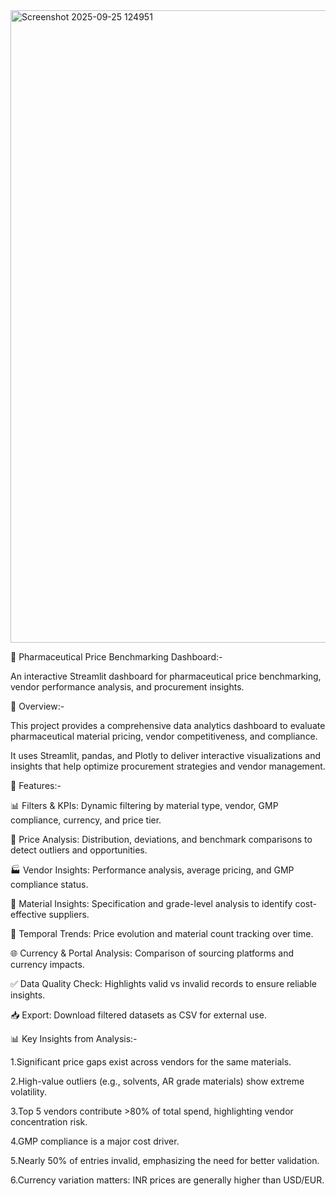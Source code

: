 <img width="1684" height="1012" alt="Screenshot 2025-09-25 124951" src="https://github.com/user-attachments/assets/a81384e6-8294-445c-aa86-65fde2f3dbce" />

💊 Pharmaceutical Price Benchmarking Dashboard:-

An interactive Streamlit dashboard for pharmaceutical price benchmarking, vendor performance analysis, and procurement insights.

📌 Overview:-

This project provides a comprehensive data analytics dashboard to evaluate pharmaceutical material pricing, vendor competitiveness, and compliance.

It uses Streamlit, pandas, and Plotly to deliver interactive visualizations and insights that help optimize procurement strategies and vendor management.

🔑 Features:-

📊 Filters & KPIs: Dynamic filtering by material type, vendor, GMP compliance, currency, and price tier.

🎯 Price Analysis: Distribution, deviations, and benchmark comparisons to detect outliers and opportunities.

🏭 Vendor Insights: Performance analysis, average pricing, and GMP compliance status.

🔬 Material Insights: Specification and grade-level analysis to identify cost-effective suppliers.

📅 Temporal Trends: Price evolution and material count tracking over time.

🌐 Currency & Portal Analysis: Comparison of sourcing platforms and currency impacts.

✅ Data Quality Check: Highlights valid vs invalid records to ensure reliable insights.

📥 Export: Download filtered datasets as CSV for external use.

📊 Key Insights from Analysis:-

1.Significant price gaps exist across vendors for the same materials.

2.High-value outliers (e.g., solvents, AR grade materials) show extreme volatility.

3.Top 5 vendors contribute >80% of total spend, highlighting vendor concentration risk.

4.GMP compliance is a major cost driver.

5.Nearly 50% of entries invalid, emphasizing the need for better validation.

6.Currency variation matters: INR prices are generally higher than USD/EUR.
